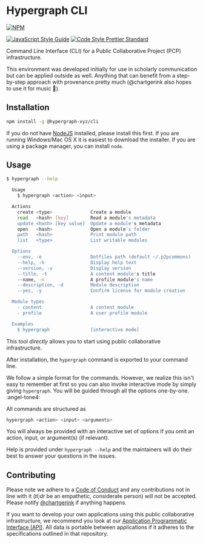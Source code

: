 # Hypergraph CLI

[![NPM](https://nodei.co/npm/@hypergraph-xyz/cli.png)](https://npmjs.org/package/@hypergraph-xyz/cli)

[![JavaScript Style Guide](https://img.shields.io/badge/code_style-standard-brightgreen.svg)](https://standardjs.com)
[![Code Style Prettier Standard](https://img.shields.io/badge/format-prettier_standard-ff69b4.svg)](https://github.com/sheerun/prettier-standard)

Command Line Interface (CLI) for a Public Collaborative Project (PCP)
infrastructure.

This environment was developed initially for use in scholarly
communication but can be applied outside as well. Anything that can
benefit from a step-by-step approach with provenance pretty much
(@chartgerink also hopes to use it for music :musical_keyboard:).

## Installation

```bash
npm install -g @hypergraph-xyz/cli
```

If you do not have [NodeJS](https://nodejs.org/en/) installed, please
install this first. If you are running Windows/Mac OS X it is easiest
to download the installer. If you are using a package manager, you can
install `node`.

## Usage

```bash
$ hypergraph --help

  Usage
    $ hypergraph <action> <input>

  Actions
    create <type>              Create a module
    read   <hash> [key]        Read a module's metadata
    update <hash> [key value]  Update a module's metadata
    open   <hash>              Open a module's folder
    path   <hash>              Print module path
    list   <type>              List writable modules

  Options
    --env, -e                  Dotfiles path (default ~/.p2pcommons)
    --help, -h                 Display help text
    --version, -v              Display version
    --title, -t                A content module's title
    --name, -n                 A profile module's name
    --description, -d          Module description
    --yes, -y                  Confirm license for module creation

  Module types
    - content                  A content module
    - profile                  A user profile module

  Examples
    $ hypergraph               [interactive mode]

```

This tool *directly* allows you to start using public collaborative
infrastructure.

After installation, the `hypergraph` command is exported to your command
line. 

We follow a simple format for the commands. However, we realize this
isn't easy to remember at first so you can also invoke interactive
mode by simply giving `hypergraph`. You will be guided through all the
options one-by-one. :angel-tone4:

All commands are structured as

```bash
hypergraph <action> <input> <arguments>
```

You will always be provided with an interactive set of options if you
omit an action, input, or argument(s) (if relevant). 

Help is provided under `hypergraph --help` and the maintainers will do
their best to answer your questions in the issues.

## Contributing

Please note we adhere to a [Code of Conduct](./CODE_OF_CONDUCT.md) and
any contributions not in line with it (*tl;dr* be an empathetic,
considerate person) will not be accepted. Please notify
[@chartgerink](mailto:chris@libscie.org) if anything happens.

If you want to develop your own applications using this public
collaborative infrastructure, we recommend you look at our
[Application Programmatic Interface
(API)](https://github.com/libscie/api). All data is portable between
applications if it adheres to the specifications outlined in that
repository.

